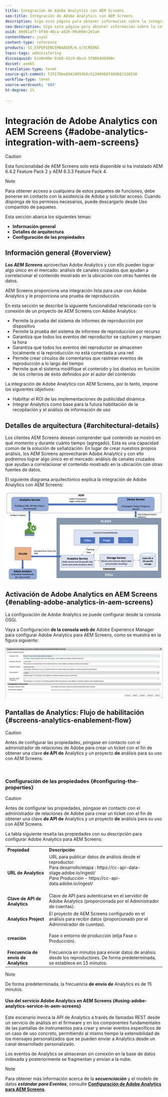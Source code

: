 ```yaml
---
title: Integración de Adobe Analytics con AEM Screens
seo-title: Integración de Adobe Analytics con AEM Screens
description: Siga esta página para obtener información sobre la integración de AEM Screens con Adobe Analytics y le proporcionará una prueba de reproducción.
seo-description: Siga esta página para obtener información sobre la integración de AEM Screens con Adobe Analytics y le proporcionará una prueba de reproducción.
uuid: 80d61af7-bf4d-46ca-a026-99a666c2e1a0
contentOwner: jsyal
content-type: reference
products: SG_EXPERIENCEMANAGER/6.5/SCREENS
topic-tags: administering
discoiquuid: b1a0e00e-0368-42c9-8bcd-5f00b4d0990c
docset: aem65
translation-type: tm+mt
source-git-commit: f25176be89424059b8c51296969f069687328536
workflow-type: tm+mt
source-wordcount: '684'
ht-degree: 2%

---
```



# Integración de Adobe Analytics con AEM Screens {#adobe-analytics-integration-with-aem-screens}

>[!CAUTION]
>
>Esta funcionalidad de AEM Screens solo está disponible si ha instalado AEM 6.4.2 Feature Pack 2 y AEM 6.3.3 Feature Pack 4.

>[!NOTE]
>
>Para obtener acceso a cualquiera de estos paquetes de funciones, debe ponerse en contacto con la asistencia de Adobe y solicitar acceso. Cuando disponga de los permisos necesarios, puede descargarlo desde Uso compartido de paquetes.

Esta sección abarca los siguientes temas:

* **Información general**
* **Detalles de arquitectura**
* **Configuración de las propiedades**

## Información general {#overview}

***Los AEM Screens*** aprovechan Adobe Analytics y con ello pueden lograr algo único en el mercado: análisis de canales cruzados que ayudan a correlacionar el contenido mostrado en la ubicación con otras fuentes de datos.

AEM Screens proporciona una integración lista para usar con Adobe Analytics y le proporciona una prueba de reproducción.

En esta sección se describe la siguiente funcionalidad relacionada con la conexión de un proyecto de AEM Screens con Adobe Analytics:

* Permite la prueba del sistema de informes de reproducción por dispositivo
* Permite la prueba del sistema de informes de reproducción por recurso
* Garantiza que todos los eventos del reproductor se capturen y marquen la hora
* Garantiza que todos los eventos del reproductor se almacenen localmente si la reproducción no está conectada a una red
* Permite crear círculos de comentarios que rastrean eventos de reproducción a lo largo del tiempo
* Permite que el sistema modifique el contenido y los diseños en función de los criterios de éxito definidos por el autor del contenido

La integración de Adobe Analytics con AEM Screens, por lo tanto, impone los siguientes *objetivos*:

* Habilitar el ROI de las implementaciones de publicidad dinámica
* Integrar Analytics como base para la futura habilitación de la recopilación y el análisis de información de uso

## Detalles de arquitectura {#architectural-details}

Los clientes AEM Screens desean comprender qué contenido se mostró en qué momento y durante cuánto tiempo (agregado). Esta es una capacidad común de la solución de señalización. En lugar de crear nuestros propios análisis, los AEM Screens aprovecharán Adobe Analytics y con ello podremos lograr algo único en el mercado: análisis de canales cruzados que ayudan a correlacionar el contenido mostrado en la ubicación con otras fuentes de datos.

El siguiente diagrama arquitectónico explica la integración de Adobe Analytics con AEM Screens:

![screen_shot_2018-09-12at85611am](assets/screen_shot_2018-09-12at85611am.png)

## Activación de Adobe Analytics en AEM Screens {#enabling-adobe-analytics-in-aem-screens}

La configuración de Adobe Analytics se puede configurar desde la consola OSGi.

Vaya a Configuración **de la consola web de** Adobe Experience Manager para configurar Adobe Analytics para AEM Screens, como se muestra en la figura siguiente:

![screen_shot_2018-09-04at25550pm](assets/screen_shot_2018-09-04at25550pm.png)

## Pantallas de Analytics: Flujo de habilitación {#screens-analytics-enablement-flow}

>[!CAUTION]
>
>Antes de configurar las propiedades, póngase en contacto con el administrador de relaciones de Adobe para crear un ticket con el fin de obtener una clave **de API de** Analytics y un proyecto **de** análisis para su uso con AEM Screens.

![]()

### Configuración de las propiedades {#configuring-the-properties}

>[!CAUTION]
>
>Antes de configurar las propiedades, póngase en contacto con el administrador de relaciones de Adobe para crear un ticket con el fin de obtener una clave **de API de** Analytics y un proyecto **de** análisis para su uso con AEM Screens.

La tabla siguiente resalta las propiedades con su descripción para configurar Adobe Analytics para AEM Screens:

<table>
 <tbody>
  <tr>
   <td><strong>Propiedad</strong></td>
   <td><strong>Descripción</strong></td>
  </tr>
  <tr>
   <td><strong>URL de Analytics</strong></td>
   <td>URL para publicar datos de análisis desde el reproductor. <br>
   Para desarrollo/etapa</em> : https://cc-api-data-stage.adobe.io/ingest/<br /> <em>Para Producción</em> - https://cc-api-data.adobe.io/ingest/</em><br /> <br /></td>
  </tr>
  <tr>
   <td><strong>Clave de API de Analytics</strong></td>
   <td>Clave de API para autenticarse en el servidor de Adobe Analytics (proporcionada por el Administrador de cuentas).</td>
  </tr>
  <tr>
   <td><strong>Analytics Project</strong></td>
   <td>El proyecto de AEM Screens configurado en el análisis para recibir datos (proporcionado por el Administrador de cuentas).</td>
  </tr>
  <tr>
   <td><strong>creación</strong></td>
   <td><p>Fase o entorno de producción (elija Fase o Producción).</p></td>
  </tr>
  <tr>
   <td><strong>Frecuencia de envío de Analytics</strong></td>
   <td>Frecuencia en minutos para enviar datos de análisis desde los reproductores. De forma predeterminada, se establece en 15 minutos.</td>
  </tr>
 </tbody>
</table>

>[!NOTE]
>
>De forma predeterminada, la frecuencia **de envío de** Analytics es de 15 minutos.

#### Uso del servicio Adobe Analytics en AEM Screens {#using-adobe-analytics-service-in-aem-screens}

Este escenario invoca la API de Analytics a través de llamadas REST desde un servicio de análisis en el firmware y en los componentes fundamentales de las pantallas de instrumentos para crear y enviar eventos específicos de un caso de uso concreto, permitiendo al mismo tiempo la extensibilidad de los mensajes personalizados que se pueden enviar a Analytics desde un canal desarrollado personalizado.

Los eventos de Analytics se almacenan sin conexión en la base de datos indexada y posteriormente se fragmentan y envían a la nube.

>[!NOTE]
>
>Para obtener más información acerca de la ***secuenciación*** y el modelo de datos ***estándar para Eventos***, consulte **[Configuración de Adobe Analytics para AEM Screens](configuring-adobe-analytics-aem-screens.md)**.

